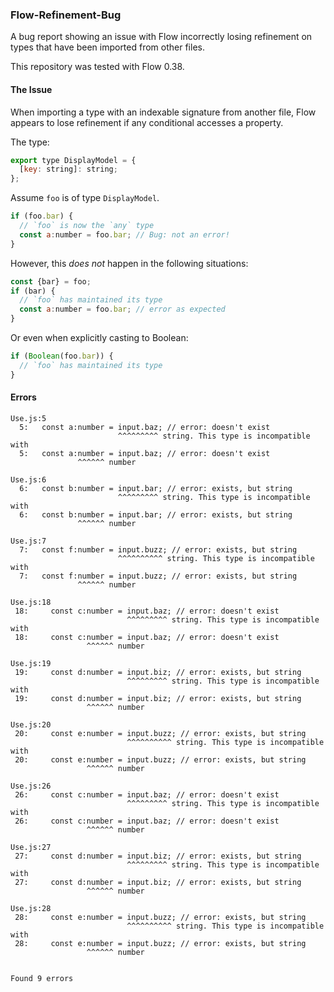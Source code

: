 ### Flow-Refinement-Bug

A bug report showing an issue with Flow incorrectly losing refinement on types that have been imported
from other files.

This repository was tested with Flow 0.38.

#### The Issue

When importing a type with an indexable signature from another file, Flow appears to lose refinement if any
conditional accesses a property.

The type:

```js
export type DisplayModel = {
  [key: string]: string;
};
```

Assume `foo` is of type `DisplayModel`.

```js
if (foo.bar) {
  // `foo` is now the `any` type
  const a:number = foo.bar; // Bug: not an error!
}
```

However, this *does not* happen in the following situations:

```js
const {bar} = foo;
if (bar) {
  // `foo` has maintained its type
  const a:number = foo.bar; // error as expected
}
```

Or even when explicitly casting to Boolean:

```js
if (Boolean(foo.bar)) {
  // `foo` has maintained its type
}
```

#### Errors

```
Use.js:5
  5:   const a:number = input.baz; // error: doesn't exist
                        ^^^^^^^^^ string. This type is incompatible with
  5:   const a:number = input.baz; // error: doesn't exist
               ^^^^^^ number

Use.js:6
  6:   const b:number = input.bar; // error: exists, but string
                        ^^^^^^^^^ string. This type is incompatible with
  6:   const b:number = input.bar; // error: exists, but string
               ^^^^^^ number

Use.js:7
  7:   const f:number = input.buzz; // error: exists, but string
                        ^^^^^^^^^^ string. This type is incompatible with
  7:   const f:number = input.buzz; // error: exists, but string
               ^^^^^^ number

Use.js:18
 18:     const c:number = input.baz; // error: doesn't exist
                          ^^^^^^^^^ string. This type is incompatible with
 18:     const c:number = input.baz; // error: doesn't exist
                 ^^^^^^ number

Use.js:19
 19:     const d:number = input.biz; // error: exists, but string
                          ^^^^^^^^^ string. This type is incompatible with
 19:     const d:number = input.biz; // error: exists, but string
                 ^^^^^^ number

Use.js:20
 20:     const e:number = input.buzz; // error: exists, but string
                          ^^^^^^^^^^ string. This type is incompatible with
 20:     const e:number = input.buzz; // error: exists, but string
                 ^^^^^^ number

Use.js:26
 26:     const c:number = input.baz; // error: doesn't exist
                          ^^^^^^^^^ string. This type is incompatible with
 26:     const c:number = input.baz; // error: doesn't exist
                 ^^^^^^ number

Use.js:27
 27:     const d:number = input.biz; // error: exists, but string
                          ^^^^^^^^^ string. This type is incompatible with
 27:     const d:number = input.biz; // error: exists, but string
                 ^^^^^^ number

Use.js:28
 28:     const e:number = input.buzz; // error: exists, but string
                          ^^^^^^^^^^ string. This type is incompatible with
 28:     const e:number = input.buzz; // error: exists, but string
                 ^^^^^^ number


Found 9 errors
```

